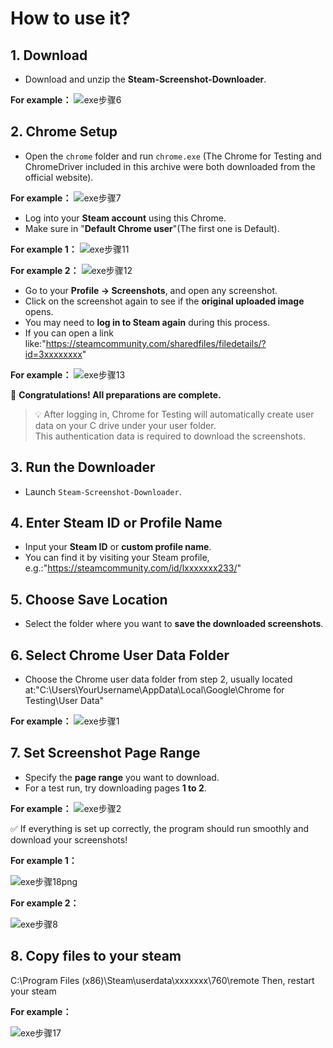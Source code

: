 # How to use it?

## 1. Download

- Download and unzip the **Steam-Screenshot-Downloader**.

**For example：**
![exe步骤6](https://github.com/user-attachments/assets/8736847d-1235-4563-8057-addd09a57cd8)


## 2. Chrome Setup

- Open the `chrome` folder and run `chrome.exe` (The Chrome for Testing and ChromeDriver included in this archive were both downloaded from the official website).

**For example：**
![exe步骤7](https://github.com/user-attachments/assets/8c20cd48-3123-4a71-8e89-c01b8075a9a4)


- Log into your **Steam account** using this Chrome.
- Make sure in "**Default Chrome user**"(The first one is Default).

**For example 1：**
![exe步骤11](https://github.com/user-attachments/assets/90efc52e-8ede-4b44-b56b-427609ac3def)

**For example 2：**
![exe步骤12](https://github.com/user-attachments/assets/13398610-da5b-4ced-a4a1-91113f91383e)


- Go to your **Profile → Screenshots**, and open any screenshot.
- Click on the screenshot again to see if the **original uploaded image** opens.
- You may need to **log in to Steam again** during this process.
- If you can open a link like:"https://steamcommunity.com/sharedfiles/filedetails/?id=3xxxxxxxx"

**For example：**
![exe步骤13](https://github.com/user-attachments/assets/b5402964-6d55-48ce-bed6-6cd778976192)


🎉 **Congratulations! All preparations are complete.**

> 💡 After logging in, Chrome for Testing will automatically create user data on your C drive under your user folder.  
> This authentication data is required to download the screenshots.

## 3. Run the Downloader

- Launch `Steam-Screenshot-Downloader`.

## 4. Enter Steam ID or Profile Name

- Input your **Steam ID** or **custom profile name**.
- You can find it by visiting your Steam profile, e.g.:"https://steamcommunity.com/id/lxxxxxxx233/"

## 5. Choose Save Location

- Select the folder where you want to **save the downloaded screenshots**.

## 6. Select Chrome User Data Folder

- Choose the Chrome user data folder from step 2, usually located at:"C:\Users\YourUsername\AppData\Local\Google\Chrome for Testing\User Data"

**For example：**
![exe步骤1](https://github.com/user-attachments/assets/0e4c5c5f-10c3-4e6d-bf41-ef107bf3052f)



## 7. Set Screenshot Page Range

- Specify the **page range** you want to download.
- For a test run, try downloading pages **1 to 2**.

**For example：**
![exe步骤2](https://github.com/user-attachments/assets/4a8e51d8-75e6-4a3a-90d0-7ee8e159e79d)



✅ If everything is set up correctly, the program should run smoothly and download your screenshots!

**For example 1：**

![exe步骤18png](https://github.com/user-attachments/assets/cfb5ea2f-7669-4adf-96e5-ee502e5dc0f3)


**For example 2：**

![exe步骤8](https://github.com/user-attachments/assets/d33b72f8-b3ad-4779-aed9-a9cdefa4c0d3)

## 8. Copy files to your steam
C:\Program Files (x86)\Steam\userdata\xxxxxxx\760\remote
Then, restart your steam

**For example：**

![exe步骤17](https://github.com/user-attachments/assets/8f53846c-2ca8-4354-961a-e817d1dd46ed)
